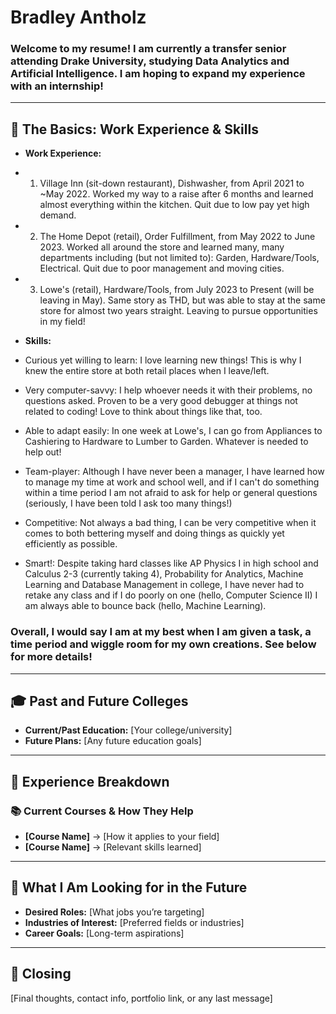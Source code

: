 # Bradley Antholz 
### Welcome to my resume! I am currently a transfer senior attending Drake University, studying Data Analytics and Artificial Intelligence. I am hoping to expand my experience with an internship!

---

## 📌 The Basics: Work Experience & Skills  
- **Work Experience:**
- 1. Village Inn (sit-down restaurant), Dishwasher, from April 2021 to ~May 2022. Worked my way to a raise after 6 months and learned almost everything within the kitchen. Quit due to low pay yet high demand.  
- 2. The Home Depot (retail), Order Fulfillment, from May 2022 to June 2023. Worked all around the store and learned many, many departments including (but not limited to): Garden, Hardware/Tools, Electrical. Quit due to poor management and moving cities.
- 3. Lowe's (retail), Hardware/Tools, from July 2023 to Present (will be leaving in May). Same story as THD, but was able to stay at the same store for almost two years straight. Leaving to pursue opportunities in my field!

- **Skills:** 
- Curious yet willing to learn: I love learning new things! This is why I knew the entire store at both retail places when I leave/left. 

- Very computer-savvy: I help whoever needs it with their problems, no questions asked. Proven to be a very good debugger at things not related to coding! Love to think about things like that, too. 

- Able to adapt easily: In one week at Lowe's, I can go from Appliances to Cashiering to Hardware to Lumber to Garden. Whatever is needed to help out!

- Team-player: Although I have never been a manager, I have learned how to manage my time at work and school well, and if I can't do something within a time period I am not afraid to ask for help or general questions (seriously, I have been told I ask too many things!)

- Competitive: Not always a bad thing, I can be very competitive when it comes to both bettering myself and doing things as quickly yet efficiently as possible. 

- Smart!: Despite taking hard classes like AP Physics I in high school and Calculus 2-3 (currently taking 4), Probability for Analytics, Machine Learning and Database Management in college, I have never had to retake any class and if I do poorly on one (hello, Computer Science II) I am always able to bounce back (hello, Machine Learning).

### Overall, I would say I am at my best when I am given a task, a time period and wiggle room for my own creations. See below for more details!
---

## 🎓 Past and Future Colleges  
- **Current/Past Education:** [Your college/university]  
- **Future Plans:** [Any future education goals]  

---

## 💼 Experience Breakdown  
### 📚 Current Courses & How They Help  
- **[Course Name]** → [How it applies to your field]  
- **[Course Name]** → [Relevant skills learned]  

---

## 🚀 What I Am Looking for in the Future  
- **Desired Roles:** [What jobs you’re targeting]  
- **Industries of Interest:** [Preferred fields or industries]  
- **Career Goals:** [Long-term aspirations]  

---

## 🎯 Closing  
[Final thoughts, contact info, portfolio link, or any last message]  

